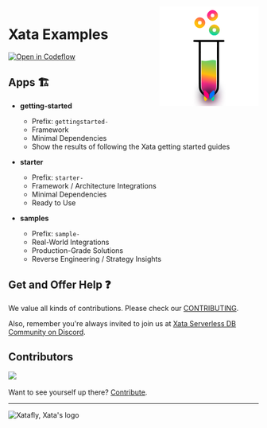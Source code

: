 <img align="right" alt="Xata Examples logo: a test tube and a Xatafly" src="/docs/logo.png" width="200" />

# Xata Examples

[![Open in Codeflow](https://developer.stackblitz.com/img/open_in_codeflow.svg)](https:///pr.new/xataio/examples)

## Apps 🏗

- **getting-started**

  - Prefix: `gettingstarted-`
  - Framework
  - Minimal Dependencies
  - Show the results of following the Xata getting started guides

- **starter**

  - Prefix: `starter-`
  - Framework / Architecture Integrations
  - Minimal Dependencies
  - Ready to Use

- **samples**
  - Prefix: `sample-`
  - Real-World Integrations
  - Production-Grade Solutions
  - Reverse Engineering / Strategy Insights

## Get and Offer Help ❓

We value all kinds of contributions. Please check our [CONTRIBUTING](/CONTRIBUTING.md).

Also, remember you're always invited to join us at [Xata Serverless DB Community on Discord](https://xata.io/discord).

## Contributors

<a href="https://github.com/xataio/examples/graphs/contributors">
  <img src="https://contrib.rocks/image?repo=xataio/examples" />
</a>

Want to see yourself up there? [Contribute](https://github.com/xataio/examples/blob/a73693f6a0e07565a209544498de1da5030dde13/CONTRIBUTING.md).

---

<img alt="Xatafly, Xata's logo" src="https://raw.githubusercontent.com/xataio/vscode-extension/2e3d0b877cf6aff1e0fc717e05ada714465ca783/doc/xata-icon-128.png" width="24" />
